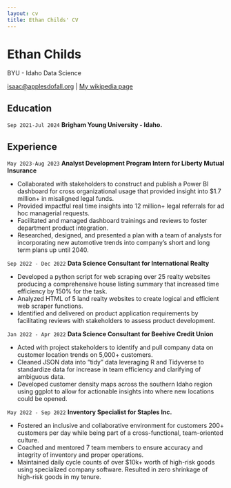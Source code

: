 ```yaml
---
layout: cv
title: Ethan Childs' CV
---
```

# Ethan Childs
BYU - Idaho Data Science

<div id="webaddress">
<a href="isaac@applesdofall.org">isaac@applesdofall.org</a>
| <a href="http://en.wikipedia.org/wiki/Isaac_Newton">My wikipedia page</a>
</div>


## Education

`Sep 2021-Jul 2024`
__Brigham Young University - Idaho.__



## Experience

`May 2023-Aug 2023`
__Analyst Development Program Intern for Liberty Mutual Insurance__

* Collaborated with stakeholders to construct and publish a Power BI dashboard for cross organizational usage that provided insight into $1.7 million+ in misaligned legal funds.
* Provided impactful real time insights into 12 million+ legal referrals for ad hoc managerial requests.
* Facilitated and managed dashboard trainings and reviews to foster department product integration.
* Researched, designed, and presented a plan with a team of analysts for incorporating new automotive trends into company’s short and long term plans up until 2040.


`Sep 2022 - Dec 2022`
__Data Science Consultant for International Realty__

* Developed a python script for web scraping over 25 realty websites producing a comprehensive house listing summary that increased time efficiency by 150% for the task.
* Analyzed HTML of 5 land realty websites to create logical and efficient web scraper functions.
* Identified and delivered on product application requirements by facilitating reviews with stakeholders to assess product development.

`Jan 2022 - Apr 2022`
__Data Science Consultant for Beehive Credit Union__

* Acted with project stakeholders to identify and pull company data on customer location trends on 5,000+ customers. 
* Cleaned JSON data into “tidy” data leveraging R and Tidyverse to standardize data for increase in team efficiency and clarifying of ambiguous data.
* Developed customer density maps across the southern Idaho region using ggplot to allow for actionable insights into where new locations could be opened.

`May 2022 - Sep 2022`
__Inventory Specialist for Staples Inc.__

* Fostered an inclusive and collaborative environment for customers 200+ customers per day while being part of a cross-functional, team-oriented culture.
* Coached and mentored 7 team members to ensure accuracy and integrity of inventory and proper operations.
* Maintained daily cycle counts of over $10k+ worth of high-risk goods using specialized company software. Resulted in zero shrinkage of high-risk goods in my tenure.


<!-- ### Footer

Last updated: Dec 2023 -->


